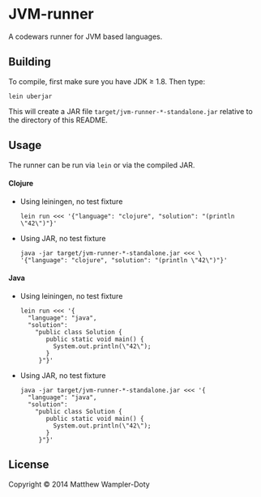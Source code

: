 # JVM-runner

A codewars runner for JVM based languages.

## Building

To compile, first make sure you have JDK ≥ 1.8.  Then type:

	lein uberjar

This will create a JAR file `target/jvm-runner-*-standalone.jar` relative to the directory of this README.

## Usage

The runner can be run via `lein` or via the compiled JAR.

#### Clojure

- Using leiningen, no test fixture

      lein run <<< '{"language": "clojure", "solution": "(println \"42\")"}'

- Using JAR, no test fixture

      java -jar target/jvm-runner-*-standalone.jar <<< \
      '{"language": "clojure", "solution": "(println \"42\")"}'

#### Java

- Using leiningen, no test fixture

      lein run <<< '{
        "language": "java", 
        "solution": 
          "public class Solution { 
             public static void main() {
               System.out.println(\"42\");
             }
           }"}'

- Using JAR, no test fixture

      java -jar target/jvm-runner-*-standalone.jar <<< '{
        "language": "java", 
        "solution": 
          "public class Solution { 
             public static void main() {
               System.out.println(\"42\");
             }
           }"}'
      

## License

Copyright © 2014 Matthew Wampler-Doty